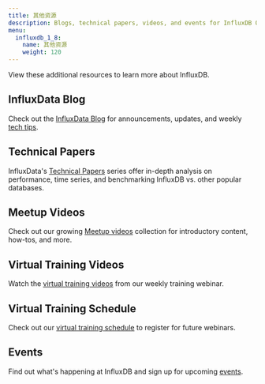 ```yaml
---
title: 其他资源
description: Blogs, technical papers, videos, and events for InfluxDB OSS.
menu:
  influxdb_1_8:
    name: 其他资源
    weight: 120
---
```


View these additional resources to learn more about InfluxDB.

## InfluxData Blog

Check out the [InfluxData Blog](https://www.influxdata.com/blog/) for announcements, updates, and
weekly [tech tips](https://www.influxdata.com/category/tech-tips/).

## Technical Papers

InfluxData's [Technical Papers](https://www.influxdata.com/_resources/techpapers-new/)
series offer in-depth analysis on performance, time series,
and benchmarking InfluxDB vs. other popular databases.

## Meetup Videos

Check out our growing [Meetup videos](https://www.influxdata.com/_resources/videosnew//)
collection for introductory content, how-tos, and more.

## Virtual Training Videos

Watch the [virtual training videos](https://www.influxdata.com/_resources/videosnew/) from our weekly training webinar.

## Virtual Training Schedule

Check out our [virtual training schedule](https://www.influxdata.com/virtual-training-courses/)
to register for future webinars.

## Events

Find out what's happening at InfluxDB and sign up for upcoming [events](https://www.influxdata.com/events/).
